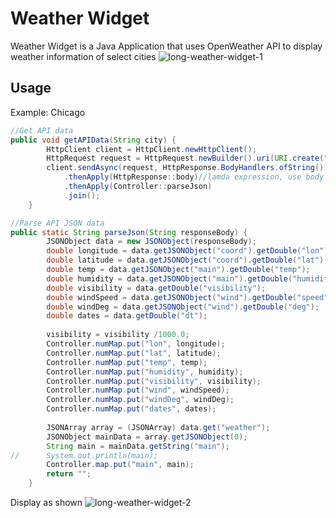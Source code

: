 # Weather Widget

Weather Widget is a Java Application that uses OpenWeather API to display weather information of select cities
![long-weather-widget-1](https://user-images.githubusercontent.com/102763206/212425417-117327c3-de53-4b31-9612-4749c65c0f30.png)




## Usage
Example: Chicago

```java
//Get API data
public void getAPIData(String city) {
		HttpClient client = HttpClient.newHttpClient();
		HttpRequest request = HttpRequest.newBuilder().uri(URI.create("https://api.openweathermap.org/data/2.5/weather?q=" + city + ",us&units=imperial&mode=JSON&appid=23b5d8c50cb7d4ed6dd57df088885d7f")).build();
		client.sendAsync(request, HttpResponse.BodyHandlers.ofString())
			.thenApply(HttpResponse::body)//lamda expression, use body method from HttpResponse on the received response
			.thenApply(Controller::parseJson)
			.join();
	}

//Parse API JSON data
public static String parseJson(String responseBody) {
		JSONObject data = new JSONObject(responseBody);
		double longitude = data.getJSONObject("coord").getDouble("lon");
		double latitude = data.getJSONObject("coord").getDouble("lat");
		double temp = data.getJSONObject("main").getDouble("temp");
		double humidity = data.getJSONObject("main").getDouble("humidity");
		double visibility = data.getDouble("visibility");
		double windSpeed = data.getJSONObject("wind").getDouble("speed");
		double windDeg = data.getJSONObject("wind").getDouble("deg");
		double dates = data.getDouble("dt");
		
		visibility = visibility /1000.0;
		Controller.numMap.put("lon", longitude);
		Controller.numMap.put("lat", latitude);
		Controller.numMap.put("temp", temp);
		Controller.numMap.put("humidity", humidity);
		Controller.numMap.put("visibility", visibility);
		Controller.numMap.put("wind", windSpeed);
		Controller.numMap.put("windDeg", windDeg);
		Controller.numMap.put("dates", dates);
		
		JSONArray array = (JSONArray) data.get("weather");
		JSONObject mainData = array.getJSONObject(0);
		String main = mainData.getString("main");
//		System.out.println(main);
		Controller.map.put("main", main);
		return "";
	}
```
Display as shown
![long-weather-widget-2](https://user-images.githubusercontent.com/102763206/212425401-b7beaf15-2d10-4926-84e0-7b884be8ae9d.png)

